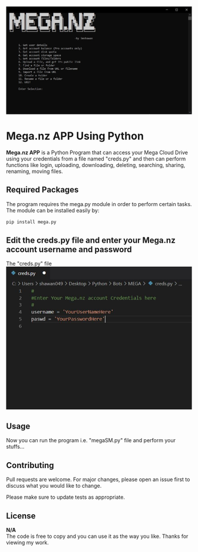 <img src="src/mnz-py.JPG"> <br>
# Mega.nz APP Using Python

**Mega.nz APP** is a Python Program that can access your Mega Cloud Drive using your credentials from a file named "creds.py" and then can perform functions like login, uploading, downloading, deleting, searching, sharing, renaming, moving files.

## Required Packages
The program requires the mega.py module in order to perform certain tasks. The module can be installed easily by:

```bash
pip install mega.py
```

## Edit the creds.py file and enter your Mega.nz account username and password
The "creds.py" file <br>
<img src="src/creds.JPG">

## Usage
Now you can run the program i.e. "megaSM.py" file and perform your stuffs...

## Contributing
Pull requests are welcome. For major changes, please open an issue first to discuss what you would like to change.

Please make sure to update tests as appropriate.

## License
**N/A**\
The code is free to copy and you can use it as the way you like. Thanks for viewing my work.
